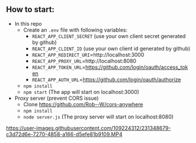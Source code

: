 
## How to start:
- In this repo
    - Create an `.env` file with following variables:
        - `REACT_APP_CLIENT_SECRET` (use your own client secret generated by github)
        - `REACT_APP_CLIENT_ID` (use your own client id generated by github)
        - `REACT_APP_REDIRECT_URI`=http://localhost:3000
        - `REACT_APP_PROXY_URL`=http://localhost:8080
        - `REACT_APP_TOKEN_URL`=https://github.com/login/oauth/access_token
        - `REACT_APP_AUTH_URL`=https://github.com/login/oauth/authorize
    - `npm install`
    - `npm start` (The app will start on localhost:3000)
- Proxy server (prevent CORS issue)
    - Clone https://github.com/Rob--W/cors-anywhere
    - `npm install`
    - `node server.js` (The proxy server will start on localhost:8080)


https://user-images.githubusercontent.com/109224312/231348679-c3d72d6e-7270-4858-a166-d5efe81b9109.MP4

